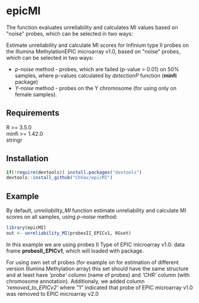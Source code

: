 
<!-- README.md is generated from README.Rmd. Please edit that file -->

# epicMI

<!-- badges: start -->
<!-- badges: end -->

The function evaluates unreliability and calculates MI values based on "noise" probes, which can be selected in two ways:

Estimate unreliability and calculate MI scores for Infinium type II probes on the
Illumina MethylationEPIC microarray v1.0, based on "noise" probes, which can be selected in two ways:
- *p-noise* method - probes, which are failed (p-value > 0.01) on 50% samples, where p-values calculated by *detectionP* function (**minfi** package) 
- *Y-noise* method - probes on the Y chromosome (for using only on female samples).

## Requirements

R \>= 3.5.0 <br> minfi \>= 1.42.0 <br> stringr

## Installation

``` r
if(!require(devtools)) install.packages("devtools")
devtools::install_github("ChVav/epicMI")
```

## Example
By default, *unreliability_MI* function estimate unreliability and calculate MI scores on all samples, using *p-noise* method:
``` r
library(epicMI)
out <- unreliability_MI(probesII_EPICv1, RGset)
```
In this example we are using probes II Type of EPIC microarray v1.0: data frame **probesII_EPICv1**, which will loaded with package.

For using own set of probes (for example on for estimation of different version Illumina Methylation array) this set should have the same structure and at least have *'probe'* column (name of probes) and *'CHR'* column (with chromosome annotation).
Additionaly, we added column *'removed_to_EPICv2'* where "1" indicated that probe of EPIC microarray v1.0 was removed to EPIC microarray v2.0


